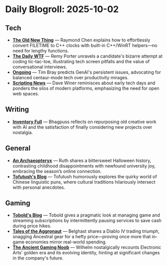 # Daily Blogroll: 2025-10-02

## Tech

- **[The Old New Thing](https://devblogs.microsoft.com/oldnewthing/20251001-00/?p=111643)** — Raymond Chen explains how to effortlessly convert FILETIME to C++ clocks with built-in C++/WinRT helpers—no need for lengthy functions.
- **[The Daily WTF](https://thedailywtf.com/articles/tic-tac-whoa)** — Remy Porter unravels a candidate's bizarre attempt at coding tic-tac-toe, illustrating tech screen pitfalls and the value of conversational interviews.
- **[Ongoing](https://www.tbray.org/ongoing/When/202x/2025/09/26/GenAI-Predictions)** — Tim Bray predicts GenAI's persistent issues, advocating for balanced centaur-mode tech over productivity mirages.
- **[Scripting News](http://scripting.com/2025/10/01.html#a133545)** — Dave Winer reminisces about early tech days and ponders the silos of modern platforms, emphasizing the need for open web spaces.
## Writing

- **[Inventory Full](https://bhagpuss.blogspot.com/2025/10/so-very-real.html)** — Bhagpuss reflects on repurposing old creative work with AI and the satisfaction of finally considering new projects over nostalgia.
## General

- **[An Archaeopteryx](https://anarchaeopteryx.bearblog.dev/2025-10-01-halloween-season/)** — Ruth shares a bittersweet Halloween history, contrasting childhood disappointments with newfound university joy, embracing the season’s online connection.
- **[Tofutush's Blog](https://tofutush.github.io/posts/2024-12-30.html)** — Tofutush humorously explores the quirky world of Chinese linguistic puns, where cultural traditions hilariously intersect with personal anecdotes.
## Gaming

- **[Tobold's Blog](http://tobolds.blogspot.com/2025/10/intermittent-subscriptions.html)** — Tobold gives a pragmatic look at managing game and streaming subscriptions by intermittently pausing services to save cash during price hikes.
- **[Tales of the Aggronaut](https://aggronaut.com/2025/10/01/thirty-million-gold/)** — Belghast shares a Diablo IV trading triumph, snagging Ancestral gear for a hefty price—proving once more that in-game economies mirror real-world spending.
- **[The Ancient Gaming Noob](https://tagn.wordpress.com/2025/10/01/farewell-to-whatever-electronic-arts-was/)** — Wilhelm nostalgically recounts Electronic Arts' golden era and its evolving identity, hinting at significant changes in the company's future.
